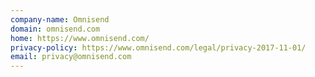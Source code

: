 ```yaml
---
company-name: Omnisend
domain: omnisend.com
home: https://www.omnisend.com/
privacy-policy: https://www.omnisend.com/legal/privacy-2017-11-01/
email: privacy@omnisend.com
---
```




